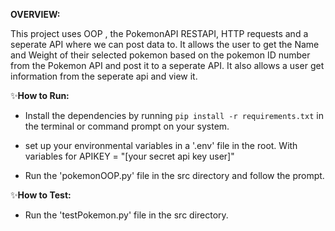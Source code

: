 <b>OVERVIEW:</b>

This project uses OOP , the PokemonAPI RESTAPI, HTTP requests and a seperate API where we can post data to. 
It allows the user to get the Name and Weight of their selected pokemon based on the pokemon ID number from the Pokemon API and post it to a seperate API.
It also allows a user get information from the seperate api and view it.


✨<b>How to Run:</b>

* Install the dependencies by running `pip install -r requirements.txt` in the terminal or command prompt on your system.

* set up your environmental variables in a '.env' file in the root. With variables for APIKEY = "[your secret api key user]"

* Run the 'pokemonOOP.py' file in the src directory and follow the prompt.

✨<b>How to Test:</b>

* Run the 'testPokemon.py' file in the src directory.

